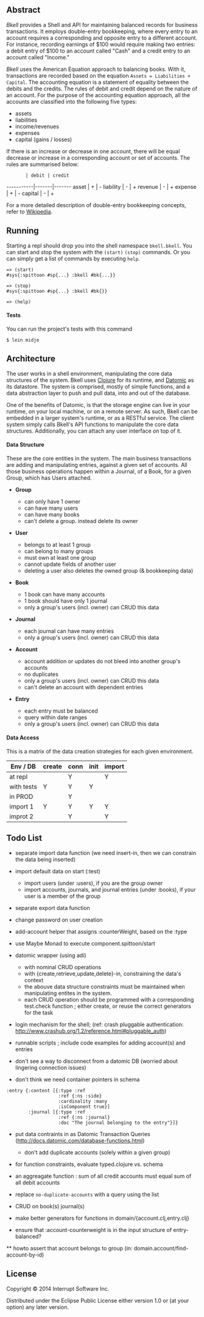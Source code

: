 ## Abstract

_Bkell_ provides a Shell and API for maintaining balanced records for business transactions. It employs double-entry bookkeeping, where every entry to an account requires a corresponding and opposite entry to a different account. For instance, recording earnings of $100 would require making two entries: a debit entry of $100 to an account called "Cash" and a credit entry to an account called "Income."

_Bkell_ uses the American Equation approach to balancing books. With it, transactions are recorded based on the equation `Assets = Liabilities + Capital`. The accounting equation is a statement of equality between the debits and the credits. The rules of debit and credit depend on the nature of an account. For the purpose of the accounting equation approach, all the accounts are classified into the following five types:
- assets
- liabilities 
- income/revenues 
- expenses
- capital (gains / losses)

If there is an increase or decrease in one account, there will be equal decrease or increase in a corresponding account or set of accounts. The rules are summarised below:

           | debit | credit
-----------|-------|-------
asset      |   +   |   -
liability  |   -   |   +
revenue    |   -   |   +
expense    |   +   |   -
capital    |   -   |   +

For a more detailed description of double-entry bookkeeping concepts, refer to [Wikipedia](http://en.wikipedia.org/wiki/Double-entry_bookkeeping_system).

## Running

Starting a repl should drop you into the shell namespace `bkell.bkell`. You can start and stop the system with the `(start)` `(stop)` commands. Or you can simply get a list of commands by executing `help`.
```
=> (start)
#sys{:spittoon #sp{...} :bkell #bk{...}}

=> (stop)
#sys{:spittoon #sp{...} :bkell #bk{}}

=> (help)
```

#### Tests

You can run the project's tests with this command
```
$ lein midje
```

## Architecture 

The user works in a shell environment, manipulating the core data structures of the system. Bkell uses [Clojure](http://clojure.org/) for its runtime, and [Datomic](http://www.datomic.com/) as its datastore. The system is comprised, mostly of simple functions, and a data abstraction layer to push and pull data, into and out of the database. 

One of the benefits of Datomic, is that the storage engine can live in your runtime, on your local machine, or on a remote server. As such, Bkell can be embedded in a larger system's runtime, or as a RESTful service. The client system simply calls Bkell's API functions to manipulate the core data structures. Additionally, you can attach any user interface on top of it. 

#### Data Structure

These are the core entities in the system. The main business transactions are adding and manipulating entries, against a given set of accounts. All those business operations happen within a Journal, of a Book, for a given Group, which has Users attached. 

  - **Group**
    - can only have 1 owner 
    - can have many users
    - can have many books 
    - can't delete a group. instead delete its owner

  - **User**
    - belongs to at least 1 group 
    - can belong to many groups 
    - must own at least one group 
    - cannot update fields of another user
    - deleting a user also deletes the owned group (& bookkeeping data)
    
  - **Book**
    - 1 book can have many accounts 
    - 1 book should have only 1 journal 
    - only a group's users (incl. owner) can CRUD this data

  - **Journal**
    - each journal can have many entries 
    - only a group's users (incl. owner) can CRUD this data
    
  - **Account**
    - account addition or updates do not bleed into another group's accounts
    - no duplicates
    - only a group's users (incl. owner) can CRUD this data
    - can't delete an account with dependent entries

  - **Entry**
    - each entry must be balanced 
    - query within date ranges
    - only a group's users (incl. owner) can CRUD this data

#### Data Access

This is a matrix of the data creation strategies for each given environment.

Env / DB   | create |conn |init |import
-----------|--------|-----|-----|-------
at repl    |        |  Y  |     |  Y
with tests |   Y    |  Y  |  Y  |
in PROD    |        |  Y  |     |
import 1   |   Y    |  Y  |  Y  |  Y
improt 2   |        |  Y  |     |  Y



## Todo List

- separate import data function (we need insert-in, then we can constrain the data being inserted)
- import default data on start (:test)
  - import users (under :users), if you are the group owner
  - import accounts, journals, and journal entries (under :books), if your user is a member of the group
- separate export data function
- change password on user creation
- add-account helper that assigns :counterWeight, based on the :type

- use Maybe Monad to execute component.spittoon/start
- datomic wrapper (using adi)
  - with nominal CRUD operations
  - with {create,retrieve,update,delete}-in, constraining the data's context
  - the abouve data structure constraints must be maintained when manipulating entites in the system.
  - each CRUD operation should be programmed with a corresponding test.check function ; either create, or reuse the correct generators for the task 
- login mechanism for the shell; (ref: crash pluggable authentication: http://www.crashub.org/1.2/reference.html#pluggable_auth)
- runnable scripts ; include code examples for adding account(s) and entries 
- don't see a way to disconnect from a datomic DB (worried about lingering connection issues)
- don't think we need container pointers in schema
```
:entry {:content [{:type :ref
                   :ref {:ns :side}
                   :cardinality :many
                   :isComponent true}]
        :journal [{:type :ref
                   :ref {:ns :journal}
                   :doc "The journal belonging to the entry"}]}
```
- put data contraints in as Datomic Transaction Queries (http://docs.datomic.com/database-functions.html)
  - don't add duplicate accounts (solely within a given group)

- for function constraints, evaluate typed.clojure vs. schema
- an aggreagate function : sum of all credit accounts must equal sum of all debit accounts
- replace `no-duplicate-accounts` with a query using the list
- CRUD on book(s) journal(s)
- make better generators for functions in domain/{account.clj,entry.clj}
- ensure that :account-counterweight is in the input structure of entry-balanced?

** howto assert that account belongs to group (in: domain.account/find-account-by-id)

## License

Copyright © 2014 Interrupt Software Inc.

Distributed under the Eclipse Public License either version 1.0 or (at
your option) any later version.
